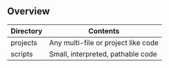 ## Overview

| Directory | Contents                                                     |
| ---------- | ------------------------------------------------------------ |
| projects | Any multi-file or project like code |
| scripts | Small, interpreted, pathable code |

